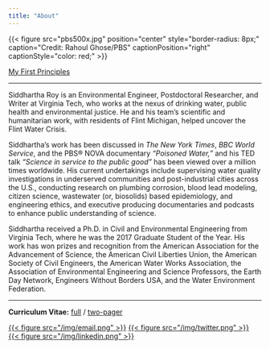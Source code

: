 ```yaml
---
title: "About"
---
```


{{< figure src="pbs500x.jpg" position="center" style="border-radius: 8px;" caption="Credit: Rahoul Ghose/PBS" captionPosition="right" captionStyle="color: red;" >}}

[My First Principles](/principles/)

------

Siddhartha Roy is an Environmental Engineer, Postdoctoral Researcher, and Writer at Virginia Tech, who works at the nexus of drinking water, public health and environmental justice. He and his team’s scientific and humanitarian work, with residents of Flint Michigan, helped uncover the Flint Water Crisis.

 Siddhartha’s work has been discussed in *The New York Times*, *BBC World Service*, and the PBS® NOVA documentary *“Poisoned Water,”* and his TED talk *“Science in service to the public good”* has been viewed over a million times worldwide. His current undertakings include supervising water quality investigations in underserved communities and post-industrial cities across the U.S., conducting research on plumbing corrosion, blood lead modeling, citizen science, wastewater (or, biosolids) based epidemiology, and engineering ethics, and executive producing documentaries and podcasts to enhance public understanding of science.

 Siddhartha received a Ph.D. in Civil and Environmental Engineering from Virginia Tech, where he was the 2017 Graduate Student of the Year. His work has won prizes and recognition from the American Association for the Advancement of Science, the American Civil Liberties Union, the American Society of Civil Engineers, the American Water Works Association, the Association of Environmental Engineering and Science Professors, the Earth Day Network, Engineers Without Borders USA, and the Water Environment Federation.

------

**Curriculum Vitae:** [full](CV.pdf) / [two-pager](Resume.pdf)

[{{< figure src="/img/email.png" >}}](mailto:sidroy@vt.edu) [{{< figure src="/img/twitter.png" >}}](https://twitter.com/siddharthaxroy) [{{< figure src="/img/linkedin.png" >}}](http://linkedin.com/in/sidr)

